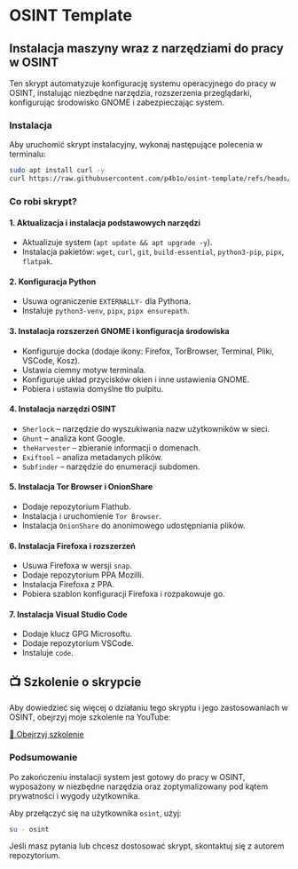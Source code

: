 # OSINT Template

## Instalacja maszyny wraz z narzędziami do pracy w OSINT

Ten skrypt automatyzuje konfigurację systemu operacyjnego do pracy w OSINT, instalując niezbędne narzędzia, rozszerzenia przeglądarki, konfigurując środowisko GNOME i zabezpieczając system.

### **Instalacja**

Aby uruchomić skrypt instalacyjny, wykonaj następujące polecenia w terminalu:

```bash
sudo apt install curl -y
curl https://raw.githubusercontent.com/p4b1o/osint-template/refs/heads/main/setup.sh | bash
```

### **Co robi skrypt?**

#### 1. **Aktualizacja i instalacja podstawowych narzędzi**

- Aktualizuje system (`apt update && apt upgrade -y`).
- Instalacja pakietów: `wget`, `curl`, `git`, `build-essential`, `python3-pip`, `pipx`, `flatpak`.

#### 2. **Konfiguracja Python**

- Usuwa ograniczenie `EXTERNALLY-` dla Pythona.
- Instaluje `python3-venv`, `pipx`, `pipx ensurepath`.

#### 3. **Instalacja rozszerzeń GNOME i konfiguracja środowiska**

- Konfiguruje docka (dodaje ikony: Firefox, TorBrowser, Terminal, Pliki, VSCode, Kosz).
- Ustawia ciemny motyw terminala.
- Konfiguruje układ przycisków okien i inne ustawienia GNOME.
- Pobiera i ustawia domyślne tło pulpitu.

#### 4. **Instalacja narzędzi OSINT**

- `Sherlock` – narzędzie do wyszukiwania nazw użytkowników w sieci.
- `Ghunt` – analiza kont Google.
- `theHarvester` – zbieranie informacji o domenach.
- `Exiftool` – analiza metadanych plików.
- `Subfinder` – narzędzie do enumeracji subdomen.

#### 5. **Instalacja Tor Browser i OnionShare**

- Dodaje repozytorium Flathub.
- Instalacja i uruchomienie `Tor Browser`.
- Instalacja `OnionShare` do anonimowego udostępniania plików.

#### 6. **Instalacja Firefoxa i rozszerzeń**

- Usuwa Firefoxa w wersji `snap`.
- Dodaje repozytorium PPA Mozilli.
- Instalacja Firefoxa z PPA.
- Pobiera szablon konfiguracji Firefoxa i rozpakowuje go.

#### 7. **Instalacja Visual Studio Code**

- Dodaje klucz GPG Microsoftu.
- Dodaje repozytorium VSCode.
- Instaluje `code`.

## 📺 Szkolenie o skrypcie
Aby dowiedzieć się więcej o działaniu tego skryptu i jego zastosowaniach w OSINT, obejrzyj moje szkolenie na YouTube:

[🔗 Obejrzyj szkolenie](https://www.youtube.com/watch?v=MUmslWdxViU)

### **Podsumowanie**

Po zakończeniu instalacji system jest gotowy do pracy w OSINT, wyposażony w niezbędne narzędzia oraz zoptymalizowany pod kątem prywatności i wygody użytkownika.

Aby przełączyć się na użytkownika `osint`, użyj:

```bash
su - osint
```

Jeśli masz pytania lub chcesz dostosować skrypt, skontaktuj się z autorem repozytorium.

